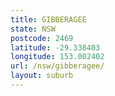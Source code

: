 ```yaml
---
title: GIBBERAGEE
state: NSW
postcode: 2469
latitude: -29.338403
longitude: 153.002402
url: /nsw/gibberagee/
layout: suburb
---
```

